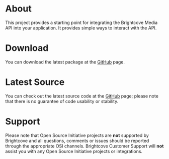 <h1>
	About
</h1>

<p>
	This project provides a starting point for integrating the Brightcove Media API into your application. It provides simple ways to interact with the API.	
</p>

<h1>
	Download
</h1>

<p>
	You can download the latest package at the <a href="http://github.com/brightcoveos/JavaScript-MAPI-Wrapper">GitHub</a> page.
</p>

<h1>
	Latest Source
</h1>

<p>
	You can check out the latest source code at the <a href="http://github.com/brightcoveos/JavaScript-MAPI-Wrapper">GitHub</a> page; please note that there is no guarantee of code usability or stability.
</p>

<h1>
	Support
</h1>

<p>
	Please note that Open Source Initiative projects are <strong>not</strong> supported by Brightcove and all questions, comments or issues should be reported through the appropriate OSI channels. Brightcove Customer Support will <strong>not</strong> assist you with any Open Source Initiative projects or integrations.
</p>